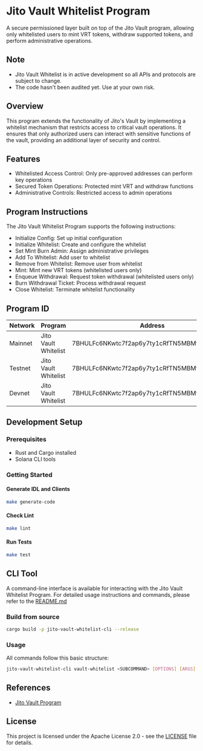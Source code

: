 # Jito Vault Whitelist Program

A secure permissioned layer built on top of the Jito Vault program, allowing only whitelisted users to mint VRT tokens, withdraw supported tokens, and perform administrative operations.


## Note
- Jito Vault Whitelist is in active development so all APIs and protocols are subject to change.
- The code hasn't been audited yet. Use at your own risk.

## Overview

This program extends the functionality of Jito's Vault by implementing a whitelist mechanism that restricts access to critical vault operations.
It ensures that only authorized users can interact with sensitive functions of the vault, providing an additional layer of security and control.

## Features

- Whitelisted Access Control: Only pre-approved addresses can perform key operations
- Secured Token Operations: Protected mint VRT and withdraw functions
- Administrative Controls: Restricted access to admin operations

## Program Instructions

The Jito Vault Whitelist Program supports the following instructions:

- Initialize Config: Set up initial configuration
- Initialize Whitelist: Create and configure the whitelist
- Set Mint Burn Admin: Assign administrative privileges
- Add To Whitelist: Add user to whitelist
- Remove from Whitelist: Remove user from whitelist
- Mint: Mint new VRT tokens (whitelisted users only)
- Enqueue Withdrawal: Request token withdrawal (whitelisted users only)
- Burn Withdrawal Ticket: Process withdrawal request
- Close Whitelist: Terminate whitelist functionality

## Program ID

| Network | Program              | Address                                       | Version |
|---------|----------------------|-----------------------------------------------|---------|
| Mainnet | Jito Vault Whitelist | 7BHULFc6NKwtc7f2ap6y7ty1cRfTN5MBMfJQj1rxEUhP  | 0.0.1   |
| Testnet | Jito Vault Whitelist | 7BHULFc6NKwtc7f2ap6y7ty1cRfTN5MBMfJQj1rxEUhP  | 0.0.1   |
| Devnet  | Jito Vault Whitelist | 7BHULFc6NKwtc7f2ap6y7ty1cRfTN5MBMfJQj1rxEUhP  | 0.0.1   |

## Development Setup

### Prerequisites

- Rust and Cargo installed
- Solana CLI tools

### Getting Started

#### Generate IDL and Clients

```bash
make generate-code
```

#### Check Lint

```bash
make lint
```

#### Run Tests

```bash
make test
```

## CLI Tool

A command-line interface is available for interacting with the Jito Vault Whitelist Program.
For detailed usage instructions and commands, please refer to the [README.md](./cli/README.md)

### Build from source

```bash
cargo build -p jito-vault-whitelist-cli --release
```

### Usage

All commands follow this basic structure:

```bash
jito-vault-whitelist-cli vault-whitelist <SUBCOMMAND> [OPTIONS] [ARGS]
```


## References

- [Jito Vault Program](https://github.com/jito-foundation/restaking)

## License

This project is licensed under the Apache License 2.0 - see the [LICENSE](LICENSE) file for details.

